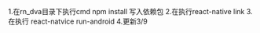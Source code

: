 ﻿1.在rn_dva目录下执行cmd npm install 写入依赖包
2.在执行react-native link 
3.在执行 react-natvice run-android
4.更新3/9

